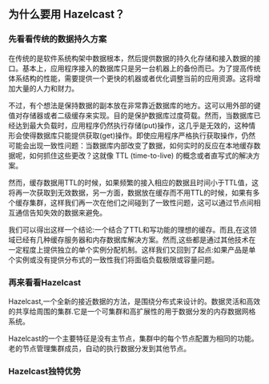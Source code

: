 为什么要用 Hazelcast？
--------

### 先看看传统的数据持久方案

在传统的是软件系统构架中数据根本，然后提供数据的持久化存储和接入数据的接口。基本上，应用程序接入的数据库只是另一台机器上的备份而已。为了提高传统体系结构的性能，需要提供一个更快的机器或者优化调整当前的应用资源。这将增加大量的人力和财力。

不过，有个想法是保持数据的副本放在非常靠近数据库的地方。这可以用外部的键值对存储器或者二级缓存来实现。目的是保护数据库过度荷载。然而，当数据库已经达到最大负载时，应用程序仍然执行存储(put)操作，这几乎是无效的，这种情形会使得数据库只能提供获取(get)操作。即使应用程序严格执行获取操作，仍然可能会出现一致性问题：当数据库内部改变了数据，如何实时的反应在本地缓存数据呢，如何抓住这些更改？这就像 TTL (time-to-live) 的概念或者直写式的解决方案。

然而，缓存数据用TTL的时候，如果频繁的接入相应的数据且时间小于TTL值，这将再一次获取到无效数据，另一方面，数据放在缓存而不用TTL的时候，如果有多个缓存集群，这样我们再一次在他们之间碰到了一致性问题，这可以通过节点间相互通信告知失效的数据来避免。

我们可以得出这样一个结论:一个结合了TTL和写功能的理想的缓存。而且,在这领域已经有几种缓存服务器和内存数据库解决方案。然而,这些都是通过其他技术在一定程度上提供独立的单个实例分配机制。这样我们又回到了起点:如果产品是单个实例或没有提供分布式的一致性我们将面临负载极限或容量问题。

### 再来看看Hazelcast

Hazelcast,一个全新的接近数据的方法，是围绕分布式来设计的。数据灵活和高效的共享给周围的集群.它是一个可集群和高扩展性的用于数据分发的内存数据网格系统。

Hazelcast的一个主要特征是没有主节点，集群中的每个节点配置为相同的功能。老的节点管理集群成员，自动的执行数据分发到其他节点。

### Hazelcast独特优势





























